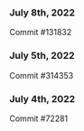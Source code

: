 ### July 8th, 2022

Commit #131832

### July 5th, 2022

Commit #314353


### July 4th, 2022

Commit #72281
